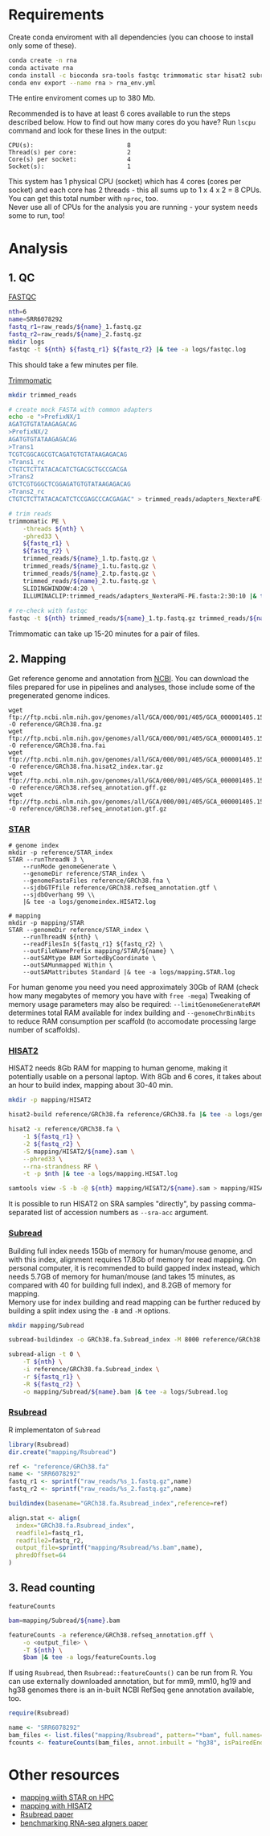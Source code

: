 # Requirements

Create conda enviroment with all dependencies (you can choose to install only some of these).

```bash
conda create -n rna
conda activate rna
conda install -c bioconda sra-tools fastqc trimmomatic star hisat2 subread bioconductor-rsubread samtools bedtools
conda env export --name rna > rna_env.yml
```

THe entire enviroment comes up to 380 Mb.

Recommended is to have at least 6 cores available to run the steps described below.
How to find out how many cores do you have? Run `lscpu` command and look for these lines in the output:

```
CPU(s):                          8
Thread(s) per core:              2
Core(s) per socket:              4
Socket(s):                       1
```

This system has 1 physical CPU (socket) which has 4 cores (cores per socket) and each core has 2 threads - this all sums up to 1 x 4 x 2 = 8 CPUs. You can get this total number with `nproc`, too.  
Never use all of CPUs for the analysis you are running - your system needs some to run, too!

# Analysis

## 1. QC

[FASTQC](https://www.bioinformatics.babraham.ac.uk/projects/fastqc/)

```bash
nth=6
name=SRR6078292
fastq_r1=raw_reads/${name}_1.fastq.gz
fastq_r2=raw_reads/${name}_2.fastq.gz
mkdir logs
fastqc -t ${nth} ${fastq_r1} ${fastq_r2} |& tee -a logs/fastqc.log
```

This should take a few minutes per file.

[Trimmomatic](http://www.usadellab.org/cms/?page=trimmomatic)

```bash
mkdir trimmed_reads

# create mock FASTA with common adapters
echo -e ">PrefixNX/1
AGATGTGTATAAGAGACAG
>PrefixNX/2
AGATGTGTATAAGAGACAG
>Trans1
TCGTCGGCAGCGTCAGATGTGTATAAGAGACAG
>Trans1_rc
CTGTCTCTTATACACATCTGACGCTGCCGACGA
>Trans2
GTCTCGTGGGCTCGGAGATGTGTATAAGAGACAG
>Trans2_rc
CTGTCTCTTATACACATCTCCGAGCCCACGAGAC" > trimmed_reads/adapters_NexteraPE-PE.fasta

# trim reads
trimmomatic PE \
	-threads ${nth} \
	-phred33 \
 	${fastq_r1} \
	${fastq_r2} \
	trimmed_reads/${name}_1.tp.fastq.gz \
	trimmed_reads/${name}_1.tu.fastq.gz \
	trimmed_reads/${name}_2.tp.fastq.gz \
	trimmed_reads/${name}_2.tu.fastq.gz \
	SLIDINGWINDOW:4:20 \
	ILLUMINACLIP:trimmed_reads/adapters_NexteraPE-PE.fasta:2:30:10 |& tee -a logs/trimmomatic.log
	
# re-check with fastqc
fastqc -t ${nth} trimmed_reads/${name}_1.tp.fastq.gz trimmed_reads/${name}_2.tp.fastq.gz |& tee -a ${log}
```

Trimmomatic can take up 15-20 minutes for a pair of files.

## 2. Mapping

Get reference genome and annotation from [NCBI](https://www.ncbi.nlm.nih.gov/genome/guide/human/). You can download the files prepared for use in pipelines and analyses, those include some of the pregenerated genome indices.

```
wget ftp://ftp.ncbi.nlm.nih.gov/genomes/all/GCA/000/001/405/GCA_000001405.15_GRCh38/seqs_for_alignment_pipelines.ucsc_ids/*no_alt_analysis_set.fna.gz -O reference/GRCh38.fna.gz
wget ftp://ftp.ncbi.nlm.nih.gov/genomes/all/GCA/000/001/405/GCA_000001405.15_GRCh38/seqs_for_alignment_pipelines.ucsc_ids/*no_alt_analysis_set.fna.fai -O reference/GRCh38.fna.fai
wget ftp://ftp.ncbi.nlm.nih.gov/genomes/all/GCA/000/001/405/GCA_000001405.15_GRCh38/seqs_for_alignment_pipelines.ucsc_ids/*no_alt_analysis_set.fna.hisat2_index.tar.gz -O reference/GRCh38.fna.hisat2_index.tar.gz
wget ftp://ftp.ncbi.nlm.nih.gov/genomes/all/GCA/000/001/405/GCA_000001405.15_GRCh38/seqs_for_alignment_pipelines.ucsc_ids/*gff* -O reference/GRCh38.refseq_annotation.gff.gz
wget ftp://ftp.ncbi.nlm.nih.gov/genomes/all/GCA/000/001/405/GCA_000001405.15_GRCh38/seqs_for_alignment_pipelines.ucsc_ids/*gtf* -O reference/GRCh38.refseq_annotation.gtf.gz

```

### [STAR](https://github.com/alexdobin/STAR)

```
# genome index
mkdir -p reference/STAR_index
STAR --runThreadN 3 \
	--runMode genomeGenerate \
	--genomeDir reference/STAR_index \
	--genomeFastaFiles reference/GRCh38.fna \
	--sjdbGTFfile reference/GRCh38.refseq_annotation.gtf \
	--sjdbOverhang 99 \\
	|& tee -a logs/genomeindex.HISAT2.log

# mapping
mkdir -p mapping/STAR
STAR --genomeDir reference/STAR_index \
	--runThreadN ${nth} \
	--readFilesIn ${fastq_r1} ${fastq_r2} \
	--outFileNamePrefix mapping/STAR/${name} \
	--outSAMtype BAM SortedByCoordinate \
	--outSAMunmapped Within \
	--outSAMattributes Standard |& tee -a logs/mapping.STAR.log

```

For human genome you need you need approximately 30Gb of RAM (check how many megabytes of memory you have with `free -mega`)
Tweaking of memory usage parameters may also be required: `--limitGenomeGenerateRAM` determines total RAM available for index building and `--genomeChrBinNbits` to reduce RAM consumption per scaffold (to accomodate processing large number of scaffolds).  

### [HISAT2](http://daehwankimlab.github.io/hisat2/)

HISAT2 needs 8Gb RAM for mapping to human genome, making it potentially usable on a personal laptop. With 8Gb and 6 cores, it takes about an hour to build index, mapping about 30-40 min.  

```bash
mkdir -p mapping/HISAT2

hisat2-build reference/GRCh38.fa reference/GRCh38.fa |& tee -a logs/genomeindex.HISAT2.log

hisat2 -x reference/GRCh38.fa \
	-1 ${fastq_r1} \
	-2 ${fastq_r2} \
	-S mapping/HISAT2/${name}.sam \
	--phred33 \
	--rna-strandness RF \
	-t -p $nth |& tee -a logs/mapping.HISAT.log

samtools view -S -b -@ ${nth} mapping/HISAT2/${name}.sam > mapping/HISAT2/${name}.bam |& tee -a logs/mapping.HISAT.log
```

It is possible to run HISAT2 on SRA samples "directly", by passing comma-separated list of accession numbers as `--sra-acc` argument.

### [Subread](http://subread.sourceforge.net/)

Building full index needs 15Gb of memory for human/mouse genome, and with this index, alignment requires 17.8Gb of memory for read mapping. On personal computer, it is recommended to build gapped index instead, which needs 5.7GB of memory for human/mouse (and takes 15 minutes, as compared with 40 for building full index), and 8.2GB of memory for mapping.  
Memory use for index building and read mapping can be further reduced by building a split index using the `-B` and `-M` options.

```bash
mkdir mapping/Subread

subread-buildindex -o GRCh38.fa.Subread_index -M 8000 reference/GRCh38.fa |& tee -a logs/genomeindex.Subread.log

subread-align -t 0 \
    -T ${nth} \
    -i reference/GRCh38.fa.Subread_index \
    -r ${fastq_r1} \
    -R ${fastq_r2} \
    -o mapping/Subread/${name}.bam |& tee -a logs/Subread.log

```

### [Rsubread](https://bioconductor.org/packages/release/bioc/html/Rsubread.html)

R implementaton of `Subread`

```r
library(Rsubread)
dir.create("mapping/Rsubread")

ref <- "reference/GRCh38.fa"	
name <- "SRR6078292"
fastq_r1 <- sprintf("raw_reads/%s_1.fastq.gz",name)
fastq_r2 <- sprintf("raw_reads/%s_2.fastq.gz",name)

buildindex(basename="GRCh38.fa.Rsubread_index",reference=ref)

align.stat <- align(
  index="GRCh38.fa.Rsubread_index", 
  readfile1=fastq_r1, 
  readfile2=fastq_r2,
  output_file=sprintf("mapping/Rsubread/%s.bam",name),
  phredOffset=64
)

```

## 3. Read counting 

`featureCounts`

```bash
bam=mapping/Subread/${name}.bam

featureCounts -a reference/GRCh38.refseq_annotation.gff \
    -o <output_file> \
    -T ${nth} \
    $bam |& tee -a logs/featureCounts.log
```

If using `Rsubread`, then `Rsubread::featureCounts()` can be run from R. You can use externally downloaded annotation, but for mm9, mm10, hg19 and hg38 genomes there is an in-built NCBI RefSeq gene annotation available, too.

```r
require(Rsubread)

name <- "SRR6078292"
bam_files <- list.files("mapping/Rsubread", pattern="*bam", full.names=TRUE)
fcounts <- featureCounts(bam_files, annot.inbuilt = "hg38", isPairedEnd=TRUE)

```

# Other resources

* [mapping wiith STAR on HPC](https://hbctraining.github.io/Intro-to-rnaseq-hpc-O2/lessons/03_alignment.html)
* [mapping with HISAT2](https://wikis.utexas.edu/display/bioiteam/Mapping+with+HISAT2)
* [Rsubread paper](https://academic.oup.com/nar/article/47/8/e47/5345150)
* [benchmarking RNA-seq algners paper](https://www.nature.com/articles/nmeth.4106)


